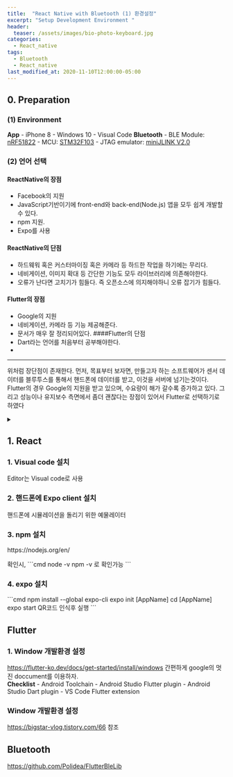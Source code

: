 ```yaml
---
title:  "React Native with Bluetooth (1) 환경설정"
excerpt: "Setup Development Environment "
header:
  teaser: /assets/images/bio-photo-keyboard.jpg
categories:
  - React_native
tags:
  - Bluetooth
  - React_native
last_modified_at: 2020-11-10T12:00:00-05:00
---
```

## 0. Preparation   
### (1) Environment
**App**
\- iPhone 8
\- Windows 10
\- Visual Code
**Bluetooth**
\- BLE Module: [nRF51822](https://www.nordicsemi.com/Products/Low-power-short-range-wireless/nRF51822)
\- MCU: [STM32F103](https://www.st.com/en/microcontrollers-microprocessors/stm32f103.html)
\- JTAG emulator: [miniJLINK V2.0](https://www.devicemart.co.kr/goods/view?no=33262)

### (2) 언어 선택   
#### ReactNative의 장점 
-  Facebook의 지원  
-  JavaScript기반이기에 front-end와 back-end(Node.js) 앱을 모두 쉽게 개발할 수 있다.
-   npm 지원.
-   Expo를 사용
#### ReactNative의 단점
-   하드웨워 혹은 커스터마이징 혹은 카메라 등 하드한 작업을 하기에는 무리다.
-   네비게이션, 이미지 확대 등 간단한 기능도 모두 라이브러리에 의존해야한다.
-   오류가 난다면 고치기가 힘들다. 즉 오픈소스에 의지해야하니 오류 잡기가 힘들다.
####  Flutter의 장점
-   Google의 지원
-   네비게이션, 카메라 등 기능 제공해준다.
-   문서가 매우 잘 정리되어있다. 
####Flutter의 단점
-   Dart라는 언어를 처음부터 공부해야한다.
- 
<hr>

위처럼 장단점이 존재한다. 먼저, 목표부터 보자면, 만들고자 하는 소프트웨어가 센서 데이터를 블루투스를 통해서 핸드폰에 데이터를 받고, 이것을 서버에 넘기는것이다.
Flutter의 경우 Google의 지원을 받고 있으며, 수요량이 해가 갈수록 증가하고 있다. 그리고 성능이나 유지보수 측면에서 좀더 
괜찮다는 장점이 있어서 Flutter로 선택하기로 하였다
 

<details>
    <summary>
    <h2> 1. React <br></h2>
    <h3> 1. Visual code 설치</h3>
 <p> Editor는 Visual code로 사용</p>
 <h3> 2. 핸드폰에 Expo client 설치</h3>
<p>핸드폰에 시뮬레이션을 돌리기 위한 예물레이터</p> 
<h3> 3. npm 설치</h3>
<p>https://nodejs.org/en/</p>
<p>확인시,
```cmd
node -v 
npm -v
로 확인가능
```
</p>
<h3> 4. expo 설치</h3>
```cmd
npm install --global expo-cli
expo init [AppName]
cd [AppName]
expo start
QR코드 인식후 실행
```
    </summary>
</details>

## Flutter
### 1. Window 개발환경 설정
https://flutter-ko.dev/docs/get-started/install/windows
간편하게 google의 멋진 doccument를 이용하자.   
**Checklist**
\-  Android Toolchain
\- Android Studio Flutter plugin 
\- Android Studio Dart plugin
\- VS Code Flutter extension

### Window 개발환경 설정
https://bigstar-vlog.tistory.com/66
참조

## Bluetooth

https://github.com/Polidea/FlutterBleLib
<!--stackedit_data:
eyJoaXN0b3J5IjpbMTkxOTAwNDI1Niw3ODI1ODM4OTMsLTEwMz
YxMDA0OTAsNTY3Mjg2NzQyLDIwMzMyMDkzMCwxMDE0OTM2MTE2
LC0xMzcyMTQ2NzAyLC0xNTEwNDM1Mzg1LDEwMTY2MjAxNjUsLT
IwMjQ4NzAyMzIsLTIxMzQyNzk2MjgsLTE5NjU1MTM0MTYsLTkx
ODI4NDM3MCwtNDU1OTIxNzEyLDEyNjI0NTgxNDYsNDk0NzEwMD
A5XX0=
-->
